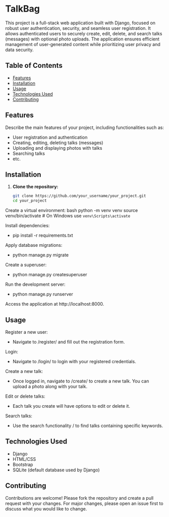 # TalkBag

This project is a full-stack web application built with Django, focused on robust user authentication, security, and seamless user registration. It allows authenticated users to securely create, edit, delete, and search talks (messages) with optional photo uploads. The application ensures efficient management of user-generated content while prioritizing user privacy and data security.

## Table of Contents

- [Features](#features)
- [Installation](#installation)
- [Usage](#usage)
- [Technologies Used](#technologies-used)
- [Contributing](#contributing)

## Features

Describe the main features of your project, including functionalities such as:
- User registration and authentication
- Creating, editing, deleting talks (messages)
- Uploading and displaying photos with talks
- Searching talks
- etc.

## Installation

1. **Clone the repository:**

   ```bash
   git clone https://github.com/your_username/your_project.git
   cd your_project

Create a virtual environment:
bash
python -m venv venv
source venv/bin/activate  # On Windows use `venv\Scripts\activate`

Install dependencies:
- pip install -r requirements.txt

Apply database migrations:
- python manage.py migrate

Create a superuser:
- python manage.py createsuperuser

Run the development server:
- python manage.py runserver

Access the application at http://localhost:8000.

## Usage

Register a new user:
- Navigate to /register/ and fill out the registration form.

Login:
- Navigate to /login/ to login with your registered credentials.

Create a new talk:
- Once logged in, navigate to /create/ to create a new talk. You can upload a photo along with your talk.

Edit or delete talks:
- Each talk you create will have options to edit or delete it.

Search talks:
- Use the search functionality / to find talks containing specific keywords.

## Technologies Used
- Django
- HTML/CSS
- Bootstrap
- SQLite (default database used by Django)

## Contributing
Contributions are welcome! Please fork the repository and create a pull request with your changes. For major changes, please open an issue first to discuss what you would like to change.
